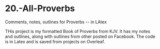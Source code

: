 # 20.-All-Proverbs
Comments, notes, outlines for Proverbs -- in LAtex

THis project is my formatted Book of Proverbs from KJV.
It has my notes and outlines, along with outlines from
other posted on Facebook.  The code is in Latex and
is saved from projects on Overleaf.
